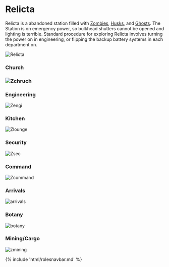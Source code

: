 # Relicta

Relicta is a abandoned station filled with [Zombies](Zombie.md), [Husks](Husk.md), and [Ghosts](Ghost.md). The Station is on emergency power, so bulkhead shutters cannot be opened and lighting is terrible. Standard procedure for exploring Relicta involves turning the power on in engineering, or flipping the backup battery systems in each department on.

![Relicta](Relicta.png)

### Church

### ![Zchruch](Zchruch.png)



### Engineering
![Zengi](Zengi.png)

### Kitchen

![Zlounge](Zlounge.png)


### Security
![Zsec](Zsec.png)

### Command

![Zcommand](Zcommand.png)		

### Arrivals

![arrivals](zarrivles.png)

### Botany

![botany](zbot.png)

### Mining/Cargo 

![zmining](Zmining.png)



{% include 'html/rolesnavbar.md' %}